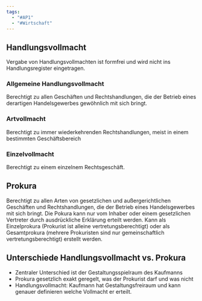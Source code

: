 ```yaml
---
tags:
  - "#AP1"
  - "#Wirtschaft"
---
```

## Handlungsvollmacht
Vergabe von Handlungsvollmachten ist formfrei und wird nicht ins Handlungsregister eingetragen.

### Allgemeine Handlungsvollmacht
Berechtigt zu allen Geschäften und Rechtshandlungen, die der Betrieb eines derartigen Handelsgewerbes gewöhnlich mit sich bringt.

### Artvollmacht
Berechtigt zu immer wiederkehrenden Rechtshandlungen, meist in einem bestimmten Geschäftsbereich

### Einzelvollmacht
Berechtigt  zu einem einzelnem Rechtsgeschäft.

## Prokura
Berechtigt zu allen Arten von gesetzlichen und außergerichtlichen Geschäften und Rechtshandlungen, die der Betrieb eines Handelsgewerbes mit sich bringt. Die Pokura kann nur vom Inhaber oder einem gesetzlichen Vertreter durch ausdrückliche Erklärung erteilt werden. Kann als Einzelprokura (Prokurist ist alleine vertretungsberechtigt) oder als Gesamtprokura (mehrere Prokuristen sind nur gemeinschaftlich vertretungsberechtigt) erstellt werden.

## Unterschiede Handlungsvollmacht vs. Prokura
+ Zentraler Unterschied ist der Gestaltungsspielraum des Kaufmanns
+ Prokura gesetzlich exakt geregelt, was der Prokurist darf und was nicht
+ Handlungsvollmacht: Kaufmann hat Gestaltungsfreiraum und kann genauer definieren welche Vollmacht er erteilt.
